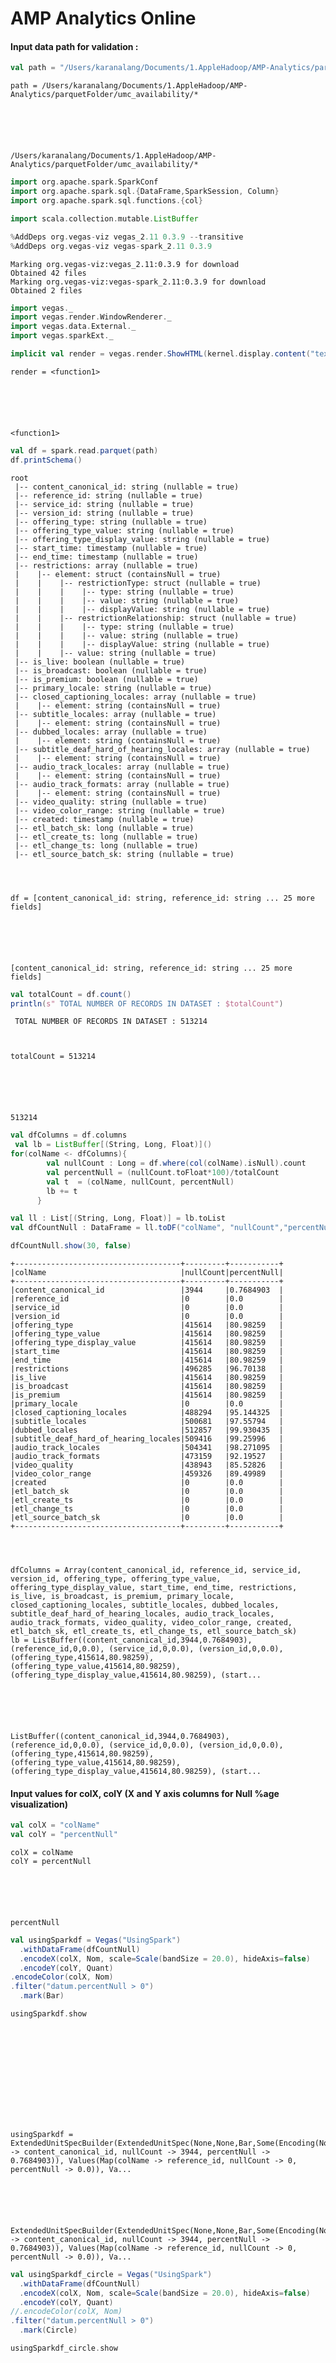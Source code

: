 
# AMP Analytics Online

#### Input data path for validation :


```scala
val path = "/Users/karanalang/Documents/1.AppleHadoop/AMP-Analytics/parquetFolder/umc_availability/*"
```


    path = /Users/karanalang/Documents/1.AppleHadoop/AMP-Analytics/parquetFolder/umc_availability/*






    /Users/karanalang/Documents/1.AppleHadoop/AMP-Analytics/parquetFolder/umc_availability/*




```scala
import org.apache.spark.SparkConf
import org.apache.spark.sql.{DataFrame,SparkSession, Column}
import org.apache.spark.sql.functions.{col}

import scala.collection.mutable.ListBuffer
```


```scala
%AddDeps org.vegas-viz vegas_2.11 0.3.9 --transitive
%AddDeps org.vegas-viz vegas-spark_2.11 0.3.9
```

    Marking org.vegas-viz:vegas_2.11:0.3.9 for download
    Obtained 42 files
    Marking org.vegas-viz:vegas-spark_2.11:0.3.9 for download
    Obtained 2 files



```scala
import vegas._
import vegas.render.WindowRenderer._
import vegas.data.External._
import vegas.sparkExt._

implicit val render = vegas.render.ShowHTML(kernel.display.content("text/html", _))
```


    render = <function1>






    <function1>




```scala
val df = spark.read.parquet(path)
df.printSchema()
```

    root
     |-- content_canonical_id: string (nullable = true)
     |-- reference_id: string (nullable = true)
     |-- service_id: string (nullable = true)
     |-- version_id: string (nullable = true)
     |-- offering_type: string (nullable = true)
     |-- offering_type_value: string (nullable = true)
     |-- offering_type_display_value: string (nullable = true)
     |-- start_time: timestamp (nullable = true)
     |-- end_time: timestamp (nullable = true)
     |-- restrictions: array (nullable = true)
     |    |-- element: struct (containsNull = true)
     |    |    |-- restrictionType: struct (nullable = true)
     |    |    |    |-- type: string (nullable = true)
     |    |    |    |-- value: string (nullable = true)
     |    |    |    |-- displayValue: string (nullable = true)
     |    |    |-- restrictionRelationship: struct (nullable = true)
     |    |    |    |-- type: string (nullable = true)
     |    |    |    |-- value: string (nullable = true)
     |    |    |    |-- displayValue: string (nullable = true)
     |    |    |-- value: string (nullable = true)
     |-- is_live: boolean (nullable = true)
     |-- is_broadcast: boolean (nullable = true)
     |-- is_premium: boolean (nullable = true)
     |-- primary_locale: string (nullable = true)
     |-- closed_captioning_locales: array (nullable = true)
     |    |-- element: string (containsNull = true)
     |-- subtitle_locales: array (nullable = true)
     |    |-- element: string (containsNull = true)
     |-- dubbed_locales: array (nullable = true)
     |    |-- element: string (containsNull = true)
     |-- subtitle_deaf_hard_of_hearing_locales: array (nullable = true)
     |    |-- element: string (containsNull = true)
     |-- audio_track_locales: array (nullable = true)
     |    |-- element: string (containsNull = true)
     |-- audio_track_formats: array (nullable = true)
     |    |-- element: string (containsNull = true)
     |-- video_quality: string (nullable = true)
     |-- video_color_range: string (nullable = true)
     |-- created: timestamp (nullable = true)
     |-- etl_batch_sk: long (nullable = true)
     |-- etl_create_ts: long (nullable = true)
     |-- etl_change_ts: long (nullable = true)
     |-- etl_source_batch_sk: string (nullable = true)
    



    df = [content_canonical_id: string, reference_id: string ... 25 more fields]






    [content_canonical_id: string, reference_id: string ... 25 more fields]




```scala
val totalCount = df.count()
println(s" TOTAL NUMBER OF RECORDS IN DATASET : $totalCount")
```

     TOTAL NUMBER OF RECORDS IN DATASET : 513214



    totalCount = 513214






    513214




```scala
val dfColumns = df.columns   
 val lb = ListBuffer[(String, Long, Float)]()
for(colName <- dfColumns){
        val nullCount : Long = df.where(col(colName).isNull).count
        val percentNull = (nullCount.toFloat*100)/totalCount
        val t  = (colName, nullCount, percentNull)
        lb += t
      }

val ll : List[(String, Long, Float)] = lb.toList
val dfCountNull : DataFrame = ll.toDF("colName", "nullCount","percentNull")

dfCountNull.show(30, false)
```

    +-------------------------------------+---------+-----------+
    |colName                              |nullCount|percentNull|
    +-------------------------------------+---------+-----------+
    |content_canonical_id                 |3944     |0.7684903  |
    |reference_id                         |0        |0.0        |
    |service_id                           |0        |0.0        |
    |version_id                           |0        |0.0        |
    |offering_type                        |415614   |80.98259   |
    |offering_type_value                  |415614   |80.98259   |
    |offering_type_display_value          |415614   |80.98259   |
    |start_time                           |415614   |80.98259   |
    |end_time                             |415614   |80.98259   |
    |restrictions                         |496285   |96.70138   |
    |is_live                              |415614   |80.98259   |
    |is_broadcast                         |415614   |80.98259   |
    |is_premium                           |415614   |80.98259   |
    |primary_locale                       |0        |0.0        |
    |closed_captioning_locales            |488294   |95.144325  |
    |subtitle_locales                     |500681   |97.55794   |
    |dubbed_locales                       |512857   |99.930435  |
    |subtitle_deaf_hard_of_hearing_locales|509416   |99.25996   |
    |audio_track_locales                  |504341   |98.271095  |
    |audio_track_formats                  |473159   |92.19527   |
    |video_quality                        |438943   |85.52826   |
    |video_color_range                    |459326   |89.49989   |
    |created                              |0        |0.0        |
    |etl_batch_sk                         |0        |0.0        |
    |etl_create_ts                        |0        |0.0        |
    |etl_change_ts                        |0        |0.0        |
    |etl_source_batch_sk                  |0        |0.0        |
    +-------------------------------------+---------+-----------+
    



    dfColumns = Array(content_canonical_id, reference_id, service_id, version_id, offering_type, offering_type_value, offering_type_display_value, start_time, end_time, restrictions, is_live, is_broadcast, is_premium, primary_locale, closed_captioning_locales, subtitle_locales, dubbed_locales, subtitle_deaf_hard_of_hearing_locales, audio_track_locales, audio_track_formats, video_quality, video_color_range, created, etl_batch_sk, etl_create_ts, etl_change_ts, etl_source_batch_sk)
    lb = ListBuffer((content_canonical_id,3944,0.7684903), (reference_id,0,0.0), (service_id,0,0.0), (version_id,0,0.0), (offering_type,415614,80.98259), (offering_type_value,415614,80.98259), (offering_type_display_value,415614,80.98259), (start...






    ListBuffer((content_canonical_id,3944,0.7684903), (reference_id,0,0.0), (service_id,0,0.0), (version_id,0,0.0), (offering_type,415614,80.98259), (offering_type_value,415614,80.98259), (offering_type_display_value,415614,80.98259), (start...



#### Input values for colX, colY (X and Y axis columns for Null %age visualization) 


```scala
val colX = "colName"
val colY = "percentNull"
```


    colX = colName
    colY = percentNull






    percentNull




```scala
val usingSparkdf = Vegas("UsingSpark")
  .withDataFrame(dfCountNull)
  .encodeX(colX, Nom, scale=Scale(bandSize = 20.0), hideAxis=false)
  .encodeY(colY, Quant)
.encodeColor(colX, Nom)
.filter("datum.percentNull > 0")
  .mark(Bar)

usingSparkdf.show
```



  <iframe id="frame-vegas-9c5ac175-b76a-49c1-8061-a8ee7e374980" sandbox="allow-scripts allow-same-origin" style="border: none; width: 100%" srcdoc="&lt;html&gt;
  &lt;head&gt;
    &lt;script src=&quot;https://cdn.jsdelivr.net/webjars/org.webjars.bower/d3/3.5.17/d3.min.js&quot; charset=&quot;utf-8&quot;&gt;&lt;/script&gt;
&lt;script src=&quot;https://cdn.jsdelivr.net/webjars/org.webjars.bower/vega/2.6.3/vega.min.js&quot; charset=&quot;utf-8&quot;&gt;&lt;/script&gt;
&lt;script src=&quot;https://cdn.jsdelivr.net/webjars/org.webjars.bower/vega-lite/1.2.0/vega-lite.min.js&quot; charset=&quot;utf-8&quot;&gt;&lt;/script&gt;
&lt;script src=&quot;https://vega.github.io/vega-editor/vendor/vega-embed.js&quot; charset=&quot;utf-8&quot;&gt;&lt;/script&gt;
  &lt;/head&gt;
  &lt;body&gt;
 &lt;script&gt;
   var embedSpec = {
     mode: &quot;vega-lite&quot;,
     spec: {
  &quot;mark&quot; : &quot;bar&quot;,
  &quot;encoding&quot; : {
    &quot;x&quot; : {
      &quot;axis&quot; : true,
      &quot;scale&quot; : {
        &quot;bandSize&quot; : 20.0
      },
      &quot;field&quot; : &quot;colName&quot;,
      &quot;type&quot; : &quot;nominal&quot;
    },
    &quot;y&quot; : {
      &quot;field&quot; : &quot;percentNull&quot;,
      &quot;type&quot; : &quot;quantitative&quot;
    },
    &quot;color&quot; : {
      &quot;field&quot; : &quot;colName&quot;,
      &quot;type&quot; : &quot;nominal&quot;
    }
  },
  &quot;description&quot; : &quot;UsingSpark&quot;,
  &quot;data&quot; : {
    &quot;values&quot; : [
      {
        &quot;colName&quot; : &quot;content_canonical_id&quot;,
        &quot;nullCount&quot; : 3944,
        &quot;percentNull&quot; : 0.7684903144836426
      },
      {
        &quot;colName&quot; : &quot;reference_id&quot;,
        &quot;nullCount&quot; : 0,
        &quot;percentNull&quot; : 0.0
      },
      {
        &quot;colName&quot; : &quot;service_id&quot;,
        &quot;nullCount&quot; : 0,
        &quot;percentNull&quot; : 0.0
      },
      {
        &quot;colName&quot; : &quot;version_id&quot;,
        &quot;nullCount&quot; : 0,
        &quot;percentNull&quot; : 0.0
      },
      {
        &quot;colName&quot; : &quot;offering_type&quot;,
        &quot;nullCount&quot; : 415614,
        &quot;percentNull&quot; : 80.98258972167969
      },
      {
        &quot;colName&quot; : &quot;offering_type_value&quot;,
        &quot;nullCount&quot; : 415614,
        &quot;percentNull&quot; : 80.98258972167969
      },
      {
        &quot;colName&quot; : &quot;offering_type_display_value&quot;,
        &quot;nullCount&quot; : 415614,
        &quot;percentNull&quot; : 80.98258972167969
      },
      {
        &quot;colName&quot; : &quot;start_time&quot;,
        &quot;nullCount&quot; : 415614,
        &quot;percentNull&quot; : 80.98258972167969
      },
      {
        &quot;colName&quot; : &quot;end_time&quot;,
        &quot;nullCount&quot; : 415614,
        &quot;percentNull&quot; : 80.98258972167969
      },
      {
        &quot;colName&quot; : &quot;restrictions&quot;,
        &quot;nullCount&quot; : 496285,
        &quot;percentNull&quot; : 96.70137786865234
      },
      {
        &quot;colName&quot; : &quot;is_live&quot;,
        &quot;nullCount&quot; : 415614,
        &quot;percentNull&quot; : 80.98258972167969
      },
      {
        &quot;colName&quot; : &quot;is_broadcast&quot;,
        &quot;nullCount&quot; : 415614,
        &quot;percentNull&quot; : 80.98258972167969
      },
      {
        &quot;colName&quot; : &quot;is_premium&quot;,
        &quot;nullCount&quot; : 415614,
        &quot;percentNull&quot; : 80.98258972167969
      },
      {
        &quot;colName&quot; : &quot;primary_locale&quot;,
        &quot;nullCount&quot; : 0,
        &quot;percentNull&quot; : 0.0
      },
      {
        &quot;colName&quot; : &quot;closed_captioning_locales&quot;,
        &quot;nullCount&quot; : 488294,
        &quot;percentNull&quot; : 95.14432525634766
      },
      {
        &quot;colName&quot; : &quot;subtitle_locales&quot;,
        &quot;nullCount&quot; : 500681,
        &quot;percentNull&quot; : 97.55793762207031
      },
      {
        &quot;colName&quot; : &quot;dubbed_locales&quot;,
        &quot;nullCount&quot; : 512857,
        &quot;percentNull&quot; : 99.93043518066406
      },
      {
        &quot;colName&quot; : &quot;subtitle_deaf_hard_of_hearing_locales&quot;,
        &quot;nullCount&quot; : 509416,
        &quot;percentNull&quot; : 99.25995635986328
      },
      {
        &quot;colName&quot; : &quot;audio_track_locales&quot;,
        &quot;nullCount&quot; : 504341,
        &quot;percentNull&quot; : 98.2710952758789
      },
      {
        &quot;colName&quot; : &quot;audio_track_formats&quot;,
        &quot;nullCount&quot; : 473159,
        &quot;percentNull&quot; : 92.19526672363281
      },
      {
        &quot;colName&quot; : &quot;video_quality&quot;,
        &quot;nullCount&quot; : 438943,
        &quot;percentNull&quot; : 85.52825927734375
      },
      {
        &quot;colName&quot; : &quot;video_color_range&quot;,
        &quot;nullCount&quot; : 459326,
        &quot;percentNull&quot; : 89.49989318847656
      },
      {
        &quot;colName&quot; : &quot;created&quot;,
        &quot;nullCount&quot; : 0,
        &quot;percentNull&quot; : 0.0
      },
      {
        &quot;colName&quot; : &quot;etl_batch_sk&quot;,
        &quot;nullCount&quot; : 0,
        &quot;percentNull&quot; : 0.0
      },
      {
        &quot;colName&quot; : &quot;etl_create_ts&quot;,
        &quot;nullCount&quot; : 0,
        &quot;percentNull&quot; : 0.0
      },
      {
        &quot;colName&quot; : &quot;etl_change_ts&quot;,
        &quot;nullCount&quot; : 0,
        &quot;percentNull&quot; : 0.0
      },
      {
        &quot;colName&quot; : &quot;etl_source_batch_sk&quot;,
        &quot;nullCount&quot; : 0,
        &quot;percentNull&quot; : 0.0
      }
    ]
  },
  &quot;transform&quot; : {
    &quot;filter&quot; : &quot;datum.percentNull &gt; 0&quot;
  }
}
   }
   vg.embed(&quot;#vegas-9c5ac175-b76a-49c1-8061-a8ee7e374980&quot;, embedSpec, function(error, result) {});
 &lt;/script&gt;
 &lt;div id='vegas-9c5ac175-b76a-49c1-8061-a8ee7e374980'&gt;&lt;/div&gt;
    &lt;/body&gt;
&lt;/html&gt;"></iframe>
  <script>
    if (typeof resizeIFrame != 'function') {
      function resizeIFrame(el, k) {
        $(el.contentWindow.document).ready(function() {
          el.style.height = el.contentWindow.document.body.scrollHeight + 'px';
        });
        if (k <= 10) { setTimeout(function() { resizeIFrame(el, k+1) }, 1000 + (k * 250)) };
      }
    }
    $().ready( function() { resizeIFrame($('#frame-vegas-9c5ac175-b76a-49c1-8061-a8ee7e374980').get(0), 1); });
  </script>
    



    usingSparkdf = ExtendedUnitSpecBuilder(ExtendedUnitSpec(None,None,Bar,Some(Encoding(None,None,Some(PositionChannelDef(Some(AxisBoolean(true)),Some(Scale(None,None,None,None,Some(BandSizeDouble(20.0)),None,None,None,None,None,None)),None,Some(colName),Some(Nominal),None,None,None,None,None)),Some(PositionChannelDef(None,None,None,Some(percentNull),Some(Quantitative),None,None,None,None,None)),None,None,Some(ChannelDefWithLegend(None,None,None,Some(colName),Some(Nominal),None,None,None,None,None)),None,None,None,None,None,None,None,None)),None,Some(UsingSpark),Some(Data(None,None,Some(List(Values(Map(colName -> content_canonical_id, nullCount -> 3944, percentNull -> 0.7684903)), Values(Map(colName -> reference_id, nullCount -> 0, percentNull -> 0.0)), Va...






    ExtendedUnitSpecBuilder(ExtendedUnitSpec(None,None,Bar,Some(Encoding(None,None,Some(PositionChannelDef(Some(AxisBoolean(true)),Some(Scale(None,None,None,None,Some(BandSizeDouble(20.0)),None,None,None,None,None,None)),None,Some(colName),Some(Nominal),None,None,None,None,None)),Some(PositionChannelDef(None,None,None,Some(percentNull),Some(Quantitative),None,None,None,None,None)),None,None,Some(ChannelDefWithLegend(None,None,None,Some(colName),Some(Nominal),None,None,None,None,None)),None,None,None,None,None,None,None,None)),None,Some(UsingSpark),Some(Data(None,None,Some(List(Values(Map(colName -> content_canonical_id, nullCount -> 3944, percentNull -> 0.7684903)), Values(Map(colName -> reference_id, nullCount -> 0, percentNull -> 0.0)), Va...




```scala
val usingSparkdf_circle = Vegas("UsingSpark")
  .withDataFrame(dfCountNull)
  .encodeX(colX, Nom, scale=Scale(bandSize = 20.0), hideAxis=false)
  .encodeY(colY, Quant)
//.encodeColor(colX, Nom)
.filter("datum.percentNull > 0")
  .mark(Circle)

usingSparkdf_circle.show
```



  <iframe id="frame-vegas-2d39158c-f3a8-4be0-a822-8b26e3ca21c9" sandbox="allow-scripts allow-same-origin" style="border: none; width: 100%" srcdoc="&lt;html&gt;
  &lt;head&gt;
    &lt;script src=&quot;https://cdn.jsdelivr.net/webjars/org.webjars.bower/d3/3.5.17/d3.min.js&quot; charset=&quot;utf-8&quot;&gt;&lt;/script&gt;
&lt;script src=&quot;https://cdn.jsdelivr.net/webjars/org.webjars.bower/vega/2.6.3/vega.min.js&quot; charset=&quot;utf-8&quot;&gt;&lt;/script&gt;
&lt;script src=&quot;https://cdn.jsdelivr.net/webjars/org.webjars.bower/vega-lite/1.2.0/vega-lite.min.js&quot; charset=&quot;utf-8&quot;&gt;&lt;/script&gt;
&lt;script src=&quot;https://vega.github.io/vega-editor/vendor/vega-embed.js&quot; charset=&quot;utf-8&quot;&gt;&lt;/script&gt;
  &lt;/head&gt;
  &lt;body&gt;
 &lt;script&gt;
   var embedSpec = {
     mode: &quot;vega-lite&quot;,
     spec: {
  &quot;mark&quot; : &quot;circle&quot;,
  &quot;encoding&quot; : {
    &quot;x&quot; : {
      &quot;axis&quot; : true,
      &quot;scale&quot; : {
        &quot;bandSize&quot; : 20.0
      },
      &quot;field&quot; : &quot;colName&quot;,
      &quot;type&quot; : &quot;nominal&quot;
    },
    &quot;y&quot; : {
      &quot;field&quot; : &quot;percentNull&quot;,
      &quot;type&quot; : &quot;quantitative&quot;
    }
  },
  &quot;description&quot; : &quot;UsingSpark&quot;,
  &quot;data&quot; : {
    &quot;values&quot; : [
      {
        &quot;colName&quot; : &quot;content_canonical_id&quot;,
        &quot;nullCount&quot; : 3944,
        &quot;percentNull&quot; : 0.7684903144836426
      },
      {
        &quot;colName&quot; : &quot;reference_id&quot;,
        &quot;nullCount&quot; : 0,
        &quot;percentNull&quot; : 0.0
      },
      {
        &quot;colName&quot; : &quot;service_id&quot;,
        &quot;nullCount&quot; : 0,
        &quot;percentNull&quot; : 0.0
      },
      {
        &quot;colName&quot; : &quot;version_id&quot;,
        &quot;nullCount&quot; : 0,
        &quot;percentNull&quot; : 0.0
      },
      {
        &quot;colName&quot; : &quot;offering_type&quot;,
        &quot;nullCount&quot; : 415614,
        &quot;percentNull&quot; : 80.98258972167969
      },
      {
        &quot;colName&quot; : &quot;offering_type_value&quot;,
        &quot;nullCount&quot; : 415614,
        &quot;percentNull&quot; : 80.98258972167969
      },
      {
        &quot;colName&quot; : &quot;offering_type_display_value&quot;,
        &quot;nullCount&quot; : 415614,
        &quot;percentNull&quot; : 80.98258972167969
      },
      {
        &quot;colName&quot; : &quot;start_time&quot;,
        &quot;nullCount&quot; : 415614,
        &quot;percentNull&quot; : 80.98258972167969
      },
      {
        &quot;colName&quot; : &quot;end_time&quot;,
        &quot;nullCount&quot; : 415614,
        &quot;percentNull&quot; : 80.98258972167969
      },
      {
        &quot;colName&quot; : &quot;restrictions&quot;,
        &quot;nullCount&quot; : 496285,
        &quot;percentNull&quot; : 96.70137786865234
      },
      {
        &quot;colName&quot; : &quot;is_live&quot;,
        &quot;nullCount&quot; : 415614,
        &quot;percentNull&quot; : 80.98258972167969
      },
      {
        &quot;colName&quot; : &quot;is_broadcast&quot;,
        &quot;nullCount&quot; : 415614,
        &quot;percentNull&quot; : 80.98258972167969
      },
      {
        &quot;colName&quot; : &quot;is_premium&quot;,
        &quot;nullCount&quot; : 415614,
        &quot;percentNull&quot; : 80.98258972167969
      },
      {
        &quot;colName&quot; : &quot;primary_locale&quot;,
        &quot;nullCount&quot; : 0,
        &quot;percentNull&quot; : 0.0
      },
      {
        &quot;colName&quot; : &quot;closed_captioning_locales&quot;,
        &quot;nullCount&quot; : 488294,
        &quot;percentNull&quot; : 95.14432525634766
      },
      {
        &quot;colName&quot; : &quot;subtitle_locales&quot;,
        &quot;nullCount&quot; : 500681,
        &quot;percentNull&quot; : 97.55793762207031
      },
      {
        &quot;colName&quot; : &quot;dubbed_locales&quot;,
        &quot;nullCount&quot; : 512857,
        &quot;percentNull&quot; : 99.93043518066406
      },
      {
        &quot;colName&quot; : &quot;subtitle_deaf_hard_of_hearing_locales&quot;,
        &quot;nullCount&quot; : 509416,
        &quot;percentNull&quot; : 99.25995635986328
      },
      {
        &quot;colName&quot; : &quot;audio_track_locales&quot;,
        &quot;nullCount&quot; : 504341,
        &quot;percentNull&quot; : 98.2710952758789
      },
      {
        &quot;colName&quot; : &quot;audio_track_formats&quot;,
        &quot;nullCount&quot; : 473159,
        &quot;percentNull&quot; : 92.19526672363281
      },
      {
        &quot;colName&quot; : &quot;video_quality&quot;,
        &quot;nullCount&quot; : 438943,
        &quot;percentNull&quot; : 85.52825927734375
      },
      {
        &quot;colName&quot; : &quot;video_color_range&quot;,
        &quot;nullCount&quot; : 459326,
        &quot;percentNull&quot; : 89.49989318847656
      },
      {
        &quot;colName&quot; : &quot;created&quot;,
        &quot;nullCount&quot; : 0,
        &quot;percentNull&quot; : 0.0
      },
      {
        &quot;colName&quot; : &quot;etl_batch_sk&quot;,
        &quot;nullCount&quot; : 0,
        &quot;percentNull&quot; : 0.0
      },
      {
        &quot;colName&quot; : &quot;etl_create_ts&quot;,
        &quot;nullCount&quot; : 0,
        &quot;percentNull&quot; : 0.0
      },
      {
        &quot;colName&quot; : &quot;etl_change_ts&quot;,
        &quot;nullCount&quot; : 0,
        &quot;percentNull&quot; : 0.0
      },
      {
        &quot;colName&quot; : &quot;etl_source_batch_sk&quot;,
        &quot;nullCount&quot; : 0,
        &quot;percentNull&quot; : 0.0
      }
    ]
  },
  &quot;transform&quot; : {
    &quot;filter&quot; : &quot;datum.percentNull &gt; 0&quot;
  }
}
   }
   vg.embed(&quot;#vegas-2d39158c-f3a8-4be0-a822-8b26e3ca21c9&quot;, embedSpec, function(error, result) {});
 &lt;/script&gt;
 &lt;div id='vegas-2d39158c-f3a8-4be0-a822-8b26e3ca21c9'&gt;&lt;/div&gt;
    &lt;/body&gt;
&lt;/html&gt;"></iframe>
  <script>
    if (typeof resizeIFrame != 'function') {
      function resizeIFrame(el, k) {
        $(el.contentWindow.document).ready(function() {
          el.style.height = el.contentWindow.document.body.scrollHeight + 'px';
        });
        if (k <= 10) { setTimeout(function() { resizeIFrame(el, k+1) }, 1000 + (k * 250)) };
      }
    }
    $().ready( function() { resizeIFrame($('#frame-vegas-2d39158c-f3a8-4be0-a822-8b26e3ca21c9').get(0), 1); });
  </script>
    



    usingSparkdf_circle = ExtendedUnitSpecBuilder(ExtendedUnitSpec(None,None,Circle,Some(Encoding(None,None,Some(PositionChannelDef(Some(AxisBoolean(true)),Some(Scale(None,None,None,None,Some(BandSizeDouble(20.0)),None,None,None,None,None,None)),None,Some(colName),Some(Nominal),None,None,None,None,None)),Some(PositionChannelDef(None,None,None,Some(percentNull),Some(Quantitative),None,None,None,None,None)),None,None,None,None,None,None,None,None,None,None,None)),None,Some(UsingSpark),Some(Data(None,None,Some(List(Values(Map(colName -> content_canonical_id, nullCount -> 3944, percentNull -> 0.7684903)), Values(Map(colName -> reference_id, nullCount -> 0, percentNull -> 0.0)), Values(Map(colName -> service_id, nullCount -> 0, percentNull -> 0.0)), Values(Map(...






    ExtendedUnitSpecBuilder(ExtendedUnitSpec(None,None,Circle,Some(Encoding(None,None,Some(PositionChannelDef(Some(AxisBoolean(true)),Some(Scale(None,None,None,None,Some(BandSizeDouble(20.0)),None,None,None,None,None,None)),None,Some(colName),Some(Nominal),None,None,None,None,None)),Some(PositionChannelDef(None,None,None,Some(percentNull),Some(Quantitative),None,None,None,None,None)),None,None,None,None,None,None,None,None,None,None,None)),None,Some(UsingSpark),Some(Data(None,None,Some(List(Values(Map(colName -> content_canonical_id, nullCount -> 3944, percentNull -> 0.7684903)), Values(Map(colName -> reference_id, nullCount -> 0, percentNull -> 0.0)), Values(Map(colName -> service_id, nullCount -> 0, percentNull -> 0.0)), Values(Map(...


